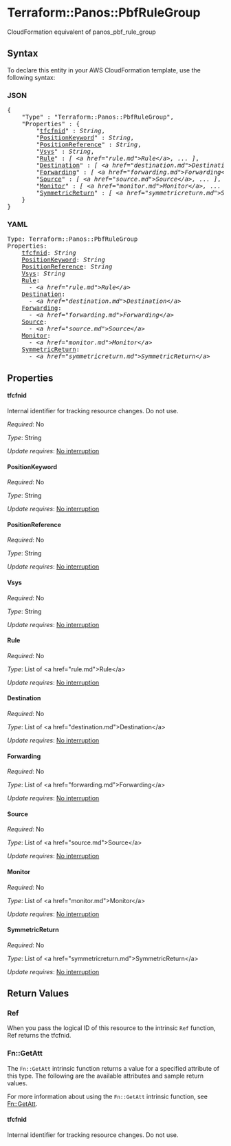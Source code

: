 # Terraform::Panos::PbfRuleGroup

CloudFormation equivalent of panos_pbf_rule_group

## Syntax

To declare this entity in your AWS CloudFormation template, use the following syntax:

### JSON

<pre>
{
    "Type" : "Terraform::Panos::PbfRuleGroup",
    "Properties" : {
        "<a href="#tfcfnid" title="tfcfnid">tfcfnid</a>" : <i>String</i>,
        "<a href="#positionkeyword" title="PositionKeyword">PositionKeyword</a>" : <i>String</i>,
        "<a href="#positionreference" title="PositionReference">PositionReference</a>" : <i>String</i>,
        "<a href="#vsys" title="Vsys">Vsys</a>" : <i>String</i>,
        "<a href="#rule" title="Rule">Rule</a>" : <i>[ &lt;a href=&#34;rule.md&#34;&gt;Rule&lt;/a&gt;, ... ]</i>,
        "<a href="#destination" title="Destination">Destination</a>" : <i>[ &lt;a href=&#34;destination.md&#34;&gt;Destination&lt;/a&gt;, ... ]</i>,
        "<a href="#forwarding" title="Forwarding">Forwarding</a>" : <i>[ &lt;a href=&#34;forwarding.md&#34;&gt;Forwarding&lt;/a&gt;, ... ]</i>,
        "<a href="#source" title="Source">Source</a>" : <i>[ &lt;a href=&#34;source.md&#34;&gt;Source&lt;/a&gt;, ... ]</i>,
        "<a href="#monitor" title="Monitor">Monitor</a>" : <i>[ &lt;a href=&#34;monitor.md&#34;&gt;Monitor&lt;/a&gt;, ... ]</i>,
        "<a href="#symmetricreturn" title="SymmetricReturn">SymmetricReturn</a>" : <i>[ &lt;a href=&#34;symmetricreturn.md&#34;&gt;SymmetricReturn&lt;/a&gt;, ... ]</i>
    }
}
</pre>

### YAML

<pre>
Type: Terraform::Panos::PbfRuleGroup
Properties:
    <a href="#tfcfnid" title="tfcfnid">tfcfnid</a>: <i>String</i>
    <a href="#positionkeyword" title="PositionKeyword">PositionKeyword</a>: <i>String</i>
    <a href="#positionreference" title="PositionReference">PositionReference</a>: <i>String</i>
    <a href="#vsys" title="Vsys">Vsys</a>: <i>String</i>
    <a href="#rule" title="Rule">Rule</a>: <i>
      - &lt;a href=&#34;rule.md&#34;&gt;Rule&lt;/a&gt;</i>
    <a href="#destination" title="Destination">Destination</a>: <i>
      - &lt;a href=&#34;destination.md&#34;&gt;Destination&lt;/a&gt;</i>
    <a href="#forwarding" title="Forwarding">Forwarding</a>: <i>
      - &lt;a href=&#34;forwarding.md&#34;&gt;Forwarding&lt;/a&gt;</i>
    <a href="#source" title="Source">Source</a>: <i>
      - &lt;a href=&#34;source.md&#34;&gt;Source&lt;/a&gt;</i>
    <a href="#monitor" title="Monitor">Monitor</a>: <i>
      - &lt;a href=&#34;monitor.md&#34;&gt;Monitor&lt;/a&gt;</i>
    <a href="#symmetricreturn" title="SymmetricReturn">SymmetricReturn</a>: <i>
      - &lt;a href=&#34;symmetricreturn.md&#34;&gt;SymmetricReturn&lt;/a&gt;</i>
</pre>

## Properties

#### tfcfnid

Internal identifier for tracking resource changes. Do not use.

_Required_: No

_Type_: String

_Update requires_: [No interruption](https://docs.aws.amazon.com/AWSCloudFormation/latest/UserGuide/using-cfn-updating-stacks-update-behaviors.html#update-no-interrupt)

#### PositionKeyword

_Required_: No

_Type_: String

_Update requires_: [No interruption](https://docs.aws.amazon.com/AWSCloudFormation/latest/UserGuide/using-cfn-updating-stacks-update-behaviors.html#update-no-interrupt)

#### PositionReference

_Required_: No

_Type_: String

_Update requires_: [No interruption](https://docs.aws.amazon.com/AWSCloudFormation/latest/UserGuide/using-cfn-updating-stacks-update-behaviors.html#update-no-interrupt)

#### Vsys

_Required_: No

_Type_: String

_Update requires_: [No interruption](https://docs.aws.amazon.com/AWSCloudFormation/latest/UserGuide/using-cfn-updating-stacks-update-behaviors.html#update-no-interrupt)

#### Rule

_Required_: No

_Type_: List of &lt;a href=&#34;rule.md&#34;&gt;Rule&lt;/a&gt;

_Update requires_: [No interruption](https://docs.aws.amazon.com/AWSCloudFormation/latest/UserGuide/using-cfn-updating-stacks-update-behaviors.html#update-no-interrupt)

#### Destination

_Required_: No

_Type_: List of &lt;a href=&#34;destination.md&#34;&gt;Destination&lt;/a&gt;

_Update requires_: [No interruption](https://docs.aws.amazon.com/AWSCloudFormation/latest/UserGuide/using-cfn-updating-stacks-update-behaviors.html#update-no-interrupt)

#### Forwarding

_Required_: No

_Type_: List of &lt;a href=&#34;forwarding.md&#34;&gt;Forwarding&lt;/a&gt;

_Update requires_: [No interruption](https://docs.aws.amazon.com/AWSCloudFormation/latest/UserGuide/using-cfn-updating-stacks-update-behaviors.html#update-no-interrupt)

#### Source

_Required_: No

_Type_: List of &lt;a href=&#34;source.md&#34;&gt;Source&lt;/a&gt;

_Update requires_: [No interruption](https://docs.aws.amazon.com/AWSCloudFormation/latest/UserGuide/using-cfn-updating-stacks-update-behaviors.html#update-no-interrupt)

#### Monitor

_Required_: No

_Type_: List of &lt;a href=&#34;monitor.md&#34;&gt;Monitor&lt;/a&gt;

_Update requires_: [No interruption](https://docs.aws.amazon.com/AWSCloudFormation/latest/UserGuide/using-cfn-updating-stacks-update-behaviors.html#update-no-interrupt)

#### SymmetricReturn

_Required_: No

_Type_: List of &lt;a href=&#34;symmetricreturn.md&#34;&gt;SymmetricReturn&lt;/a&gt;

_Update requires_: [No interruption](https://docs.aws.amazon.com/AWSCloudFormation/latest/UserGuide/using-cfn-updating-stacks-update-behaviors.html#update-no-interrupt)

## Return Values

### Ref

When you pass the logical ID of this resource to the intrinsic `Ref` function, Ref returns the tfcfnid.

### Fn::GetAtt

The `Fn::GetAtt` intrinsic function returns a value for a specified attribute of this type. The following are the available attributes and sample return values.

For more information about using the `Fn::GetAtt` intrinsic function, see [Fn::GetAtt](https://docs.aws.amazon.com/AWSCloudFormation/latest/UserGuide/intrinsic-function-reference-getatt.html).

#### tfcfnid

Internal identifier for tracking resource changes. Do not use.


